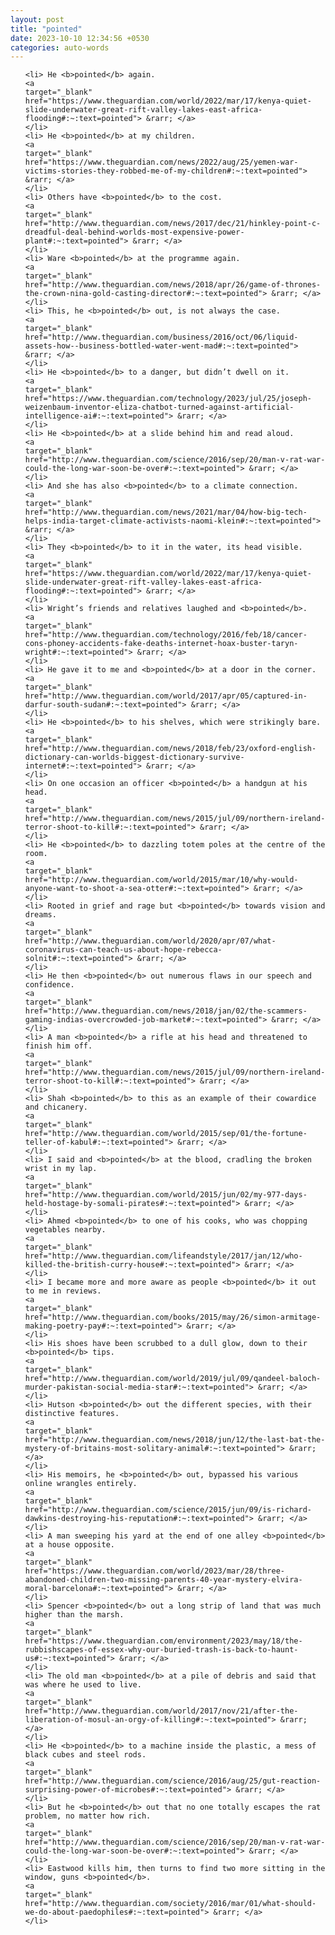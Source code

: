 ```yaml
---
layout: post
title: "pointed"
date: 2023-10-10 12:34:56 +0530
categories: auto-words
---
```

<ol>

    <li> He <b>pointed</b> again.
    <a 
    target="_blank" 
    href="https://www.theguardian.com/world/2022/mar/17/kenya-quiet-slide-underwater-great-rift-valley-lakes-east-africa-flooding#:~:text=pointed"> &rarr; </a>
    </li>
    <li> He <b>pointed</b> at my children.
    <a 
    target="_blank" 
    href="https://www.theguardian.com/news/2022/aug/25/yemen-war-victims-stories-they-robbed-me-of-my-children#:~:text=pointed"> &rarr; </a>
    </li>
    <li> Others have <b>pointed</b> to the cost.
    <a 
    target="_blank" 
    href="http://www.theguardian.com/news/2017/dec/21/hinkley-point-c-dreadful-deal-behind-worlds-most-expensive-power-plant#:~:text=pointed"> &rarr; </a>
    </li>
    <li> Ware <b>pointed</b> at the programme again.
    <a 
    target="_blank" 
    href="http://www.theguardian.com/news/2018/apr/26/game-of-thrones-the-crown-nina-gold-casting-director#:~:text=pointed"> &rarr; </a>
    </li>
    <li> This, he <b>pointed</b> out, is not always the case.
    <a 
    target="_blank" 
    href="http://www.theguardian.com/business/2016/oct/06/liquid-assets-how--business-bottled-water-went-mad#:~:text=pointed"> &rarr; </a>
    </li>
    <li> He <b>pointed</b> to a danger, but didn’t dwell on it.
    <a 
    target="_blank" 
    href="https://www.theguardian.com/technology/2023/jul/25/joseph-weizenbaum-inventor-eliza-chatbot-turned-against-artificial-intelligence-ai#:~:text=pointed"> &rarr; </a>
    </li>
    <li> He <b>pointed</b> at a slide behind him and read aloud.
    <a 
    target="_blank" 
    href="http://www.theguardian.com/science/2016/sep/20/man-v-rat-war-could-the-long-war-soon-be-over#:~:text=pointed"> &rarr; </a>
    </li>
    <li> And she has also <b>pointed</b> to a climate connection.
    <a 
    target="_blank" 
    href="http://www.theguardian.com/news/2021/mar/04/how-big-tech-helps-india-target-climate-activists-naomi-klein#:~:text=pointed"> &rarr; </a>
    </li>
    <li> They <b>pointed</b> to it in the water, its head visible.
    <a 
    target="_blank" 
    href="https://www.theguardian.com/world/2022/mar/17/kenya-quiet-slide-underwater-great-rift-valley-lakes-east-africa-flooding#:~:text=pointed"> &rarr; </a>
    </li>
    <li> Wright’s friends and relatives laughed and <b>pointed</b>.
    <a 
    target="_blank" 
    href="http://www.theguardian.com/technology/2016/feb/18/cancer-cons-phoney-accidents-fake-deaths-internet-hoax-buster-taryn-wright#:~:text=pointed"> &rarr; </a>
    </li>
    <li> He gave it to me and <b>pointed</b> at a door in the corner.
    <a 
    target="_blank" 
    href="http://www.theguardian.com/world/2017/apr/05/captured-in-darfur-south-sudan#:~:text=pointed"> &rarr; </a>
    </li>
    <li> He <b>pointed</b> to his shelves, which were strikingly bare.
    <a 
    target="_blank" 
    href="http://www.theguardian.com/news/2018/feb/23/oxford-english-dictionary-can-worlds-biggest-dictionary-survive-internet#:~:text=pointed"> &rarr; </a>
    </li>
    <li> On one occasion an officer <b>pointed</b> a handgun at his head.
    <a 
    target="_blank" 
    href="http://www.theguardian.com/news/2015/jul/09/northern-ireland-terror-shoot-to-kill#:~:text=pointed"> &rarr; </a>
    </li>
    <li> He <b>pointed</b> to dazzling totem poles at the centre of the room.
    <a 
    target="_blank" 
    href="http://www.theguardian.com/world/2015/mar/10/why-would-anyone-want-to-shoot-a-sea-otter#:~:text=pointed"> &rarr; </a>
    </li>
    <li> Rooted in grief and rage but <b>pointed</b> towards vision and dreams.
    <a 
    target="_blank" 
    href="http://www.theguardian.com/world/2020/apr/07/what-coronavirus-can-teach-us-about-hope-rebecca-solnit#:~:text=pointed"> &rarr; </a>
    </li>
    <li> He then <b>pointed</b> out numerous flaws in our speech and confidence.
    <a 
    target="_blank" 
    href="http://www.theguardian.com/news/2018/jan/02/the-scammers-gaming-indias-overcrowded-job-market#:~:text=pointed"> &rarr; </a>
    </li>
    <li> A man <b>pointed</b> a rifle at his head and threatened to finish him off.
    <a 
    target="_blank" 
    href="http://www.theguardian.com/news/2015/jul/09/northern-ireland-terror-shoot-to-kill#:~:text=pointed"> &rarr; </a>
    </li>
    <li> Shah <b>pointed</b> to this as an example of their cowardice and chicanery.
    <a 
    target="_blank" 
    href="http://www.theguardian.com/world/2015/sep/01/the-fortune-teller-of-kabul#:~:text=pointed"> &rarr; </a>
    </li>
    <li> I said and <b>pointed</b> at the blood, cradling the broken wrist in my lap.
    <a 
    target="_blank" 
    href="http://www.theguardian.com/world/2015/jun/02/my-977-days-held-hostage-by-somali-pirates#:~:text=pointed"> &rarr; </a>
    </li>
    <li> Ahmed <b>pointed</b> to one of his cooks, who was chopping vegetables nearby.
    <a 
    target="_blank" 
    href="http://www.theguardian.com/lifeandstyle/2017/jan/12/who-killed-the-british-curry-house#:~:text=pointed"> &rarr; </a>
    </li>
    <li> I became more and more aware as people <b>pointed</b> it out to me in reviews.
    <a 
    target="_blank" 
    href="http://www.theguardian.com/books/2015/may/26/simon-armitage-making-poetry-pay#:~:text=pointed"> &rarr; </a>
    </li>
    <li> His shoes have been scrubbed to a dull glow, down to their <b>pointed</b> tips.
    <a 
    target="_blank" 
    href="http://www.theguardian.com/world/2019/jul/09/qandeel-baloch-murder-pakistan-social-media-star#:~:text=pointed"> &rarr; </a>
    </li>
    <li> Hutson <b>pointed</b> out the different species, with their distinctive features.
    <a 
    target="_blank" 
    href="http://www.theguardian.com/news/2018/jun/12/the-last-bat-the-mystery-of-britains-most-solitary-animal#:~:text=pointed"> &rarr; </a>
    </li>
    <li> His memoirs, he <b>pointed</b> out, bypassed his various online wrangles entirely.
    <a 
    target="_blank" 
    href="http://www.theguardian.com/science/2015/jun/09/is-richard-dawkins-destroying-his-reputation#:~:text=pointed"> &rarr; </a>
    </li>
    <li> A man sweeping his yard at the end of one alley <b>pointed</b> at a house opposite.
    <a 
    target="_blank" 
    href="https://www.theguardian.com/world/2023/mar/28/three-abandoned-children-two-missing-parents-40-year-mystery-elvira-moral-barcelona#:~:text=pointed"> &rarr; </a>
    </li>
    <li> Spencer <b>pointed</b> out a long strip of land that was much higher than the marsh.
    <a 
    target="_blank" 
    href="https://www.theguardian.com/environment/2023/may/18/the-rubbishscapes-of-essex-why-our-buried-trash-is-back-to-haunt-us#:~:text=pointed"> &rarr; </a>
    </li>
    <li> The old man <b>pointed</b> at a pile of debris and said that was where he used to live.
    <a 
    target="_blank" 
    href="http://www.theguardian.com/world/2017/nov/21/after-the-liberation-of-mosul-an-orgy-of-killing#:~:text=pointed"> &rarr; </a>
    </li>
    <li> He <b>pointed</b> to a machine inside the plastic, a mess of black cubes and steel rods.
    <a 
    target="_blank" 
    href="http://www.theguardian.com/science/2016/aug/25/gut-reaction-surprising-power-of-microbes#:~:text=pointed"> &rarr; </a>
    </li>
    <li> But he <b>pointed</b> out that no one totally escapes the rat problem, no matter how rich.
    <a 
    target="_blank" 
    href="http://www.theguardian.com/science/2016/sep/20/man-v-rat-war-could-the-long-war-soon-be-over#:~:text=pointed"> &rarr; </a>
    </li>
    <li> Eastwood kills him, then turns to find two more sitting in the window, guns <b>pointed</b>.
    <a 
    target="_blank" 
    href="http://www.theguardian.com/society/2016/mar/01/what-should-we-do-about-paedophiles#:~:text=pointed"> &rarr; </a>
    </li>